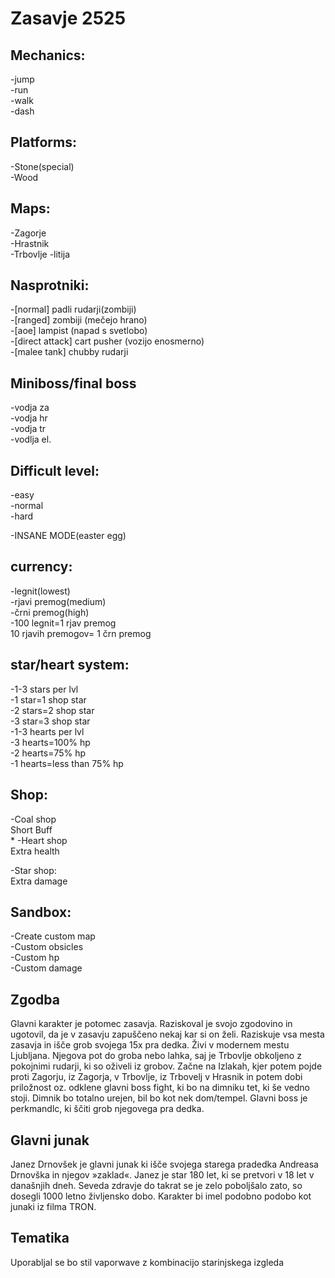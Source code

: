 # Zasavje 2525

## Mechanics:
-jump\
-run\
-walk\
-dash

## Platforms:
-Stone(special)\
-Wood


## Maps:
-Zagorje\
-Hrastnik\
-Trbovlje
-litija

## Nasprotniki:
-[normal] padli rudarji(zombiji)\
-[ranged] zombiji (mečejo hrano)\
-[aoe] lampist (napad s svetlobo)\
-[direct attack] cart pusher (vozijo enosmerno)\
-[malee tank] chubby rudarji

## Miniboss/final boss
-vodja za\
-vodja hr\
-vodja tr\
-vodlja el.

## Difficult level:
-easy\
-normal\
-hard

-INSANE MODE(easter egg)

## currency:
-legnit(lowest)\
-rjavi premog(medium)\
-črni premog(high)\
-100 legnit=1 rjav premog\
10 rjavih premogov= 1 črn premog

## star/heart system:
-1-3 stars per lvl\
-1 star=1 shop star\
-2 stars=2 shop star\
-3 star=3 shop star\
-1-3 hearts per lvl\
-3 hearts=100% hp\
-2 hearts=75% hp\
-1 hearts=less than 75% hp

## Shop:
-Coal shop\
	Short Buff\
	*
-Heart shop\
	Extra health
	
-Star shop:\
	Extra damage
	
## Sandbox:
-Create custom map\
-Custom obsicles\
-Custom hp\
-Custom damage

## Zgodba

Glavni karakter je potomec zasavja. Raziskoval je svojo zgodovino in ugotovil, da je v zasavju zapuščeno nekaj kar si on želi. Raziskuje vsa mesta zasavja in išče grob svojega 15x pra dedka. Živi v modernem mestu Ljubljana. Njegova pot do groba nebo lahka, saj je Trbovlje obkoljeno z pokojnimi rudarji, ki so oživeli iz grobov. Začne na Izlakah, kjer potem pojde proti Zagorju, iz Zagorja, v Trbovlje, iz Trbovelj v Hrasnik in potem dobi priložnost oz. odklene glavni boss fight, ki bo na dimniku tet, ki še vedno stoji. Dimnik bo totalno urejen, bil bo kot nek dom/tempel. Glavni boss je perkmandlc, ki ščiti grob njegovega pra dedka. 

## Glavni junak

Janez Drnovšek je glavni junak ki išče svojega starega pradedka Andreasa Drnovška in njegov »zaklad«. Janez je star 180 let, ki se pretvori v 18 let v današnjih dneh. Seveda zdravje do takrat se je zelo poboljšalo zato, so dosegli 1000 letno življensko dobo. Karakter bi imel podobno podobo kot junaki iz filma TRON. 

## Tematika

Uporabljal se bo stil vaporwave z kombinacijo starinjskega izgleda 


	

